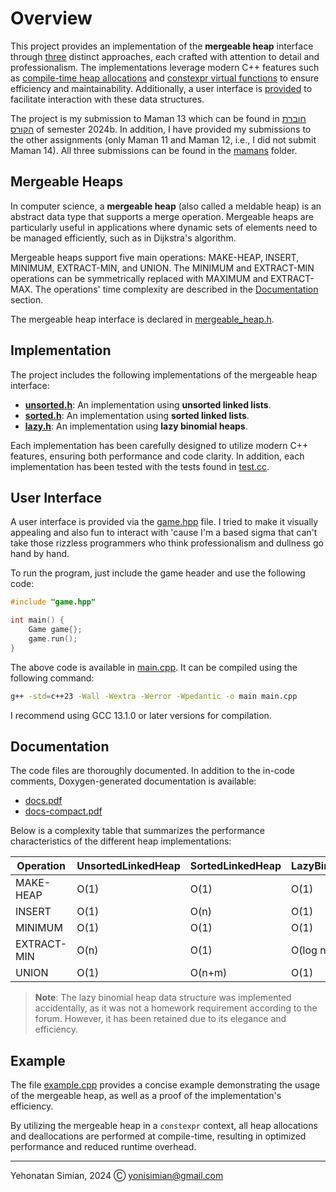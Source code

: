 # Overview

This project provides an implementation of the **mergeable heap** interface through [three](#implementation) distinct approaches, each crafted with attention to detail and professionalism. The implementations leverage modern C++ features such as [compile-time heap allocations](http://wg21.link/P0784R1) and [constexpr virtual functions](https://wg21.link/P1064) to ensure efficiency and maintainability.
Additionally, a user interface is [provided](#user-interface) to facilitate interaction with these data structures.

The project is my submission to Maman 13 which can be found in [חוברת הקורס](https://github.com/yonisimian-cs-degree/20407-Data-Structures-and-Introduction-to-Algorithms/tree/main/mamans/חוברת%20הקורס.pdf) of semester 2024b.
In addition, I have provided my submissions to the other assignments (only Maman 11 and Maman 12, i.e., I did not submit Maman 14).
All three submissions can be found in the [mamans](https://github.com/yonisimian-cs-degree/20407-Data-Structures-and-Introduction-to-Algorithms/tree/main/mamans) folder.

## Mergeable Heaps

In computer science, a **mergeable heap** (also called a meldable heap) is an abstract data type that supports a merge operation. Mergeable heaps are particularly useful in applications where dynamic sets of elements need to be managed efficiently, such as in Dijkstra's algorithm.

Mergeable heaps support five main operations: MAKE-HEAP, INSERT, MINIMUM, EXTRACT-MIN, and UNION. The MINIMUM and EXTRACT-MIN operations can be symmetrically replaced with MAXIMUM and EXTRACT-MAX. The operations' time complexity are described in the [Documentation](#documentation) section.

The mergeable heap interface is declared in [mergeable_heap.h](https://github.com/yonisimian-cs-degree/20407-Data-Structures-and-Introduction-to-Algorithms/tree/main/src/mergeable_heap.h).

## Implementation

The project includes the following implementations of the mergeable heap interface:

- [**unsorted.h**](https://github.com/yonisimian-cs-degree/20407-Data-Structures-and-Introduction-to-Algorithms/tree/main/src/unsorted.h): An implementation using **unsorted linked lists**.
- [**sorted.h**](https://github.com/yonisimian-cs-degree/20407-Data-Structures-and-Introduction-to-Algorithms/tree/main/src/sorted.h): An implementation using **sorted linked lists**.
- [**lazy.h**](https://github.com/yonisimian-cs-degree/20407-Data-Structures-and-Introduction-to-Algorithms/tree/main/src/lazy.h): An implementation using **lazy binomial heaps**.

Each implementation has been carefully designed to utilize modern C++ features, ensuring both performance and code clarity.
In addition, each implementation has been tested with the tests found in [test.cc](https://github.com/yonisimian-cs-degree/20407-Data-Structures-and-Introduction-to-Algorithms/tree/main/src/test.cc).

## User Interface

A user interface is provided via the [game.hpp](https://github.com/yonisimian-cs-degree/20407-Data-Structures-and-Introduction-to-Algorithms/tree/main/src/game.hpp) file. I tried to make it visually appealing and also fun to interact with 'cause I'm a based sigma that can't take those rizzless programmers who think professionalism and dullness go hand by hand.

To run the program, just include the game header and use the following code:

```cpp
#include "game.hpp"

int main() {
    Game game{};
    game.run();
}
```

The above code is available in [main.cpp](https://github.com/yonisimian-cs-degree/20407-Data-Structures-and-Introduction-to-Algorithms/tree/main/src/main.cpp). It can be compiled using the following command:

```sh
g++ -std=c++23 -Wall -Wextra -Werror -Wpedantic -o main main.cpp
```

I recommend using GCC 13.1.0 or later versions for compilation.

## Documentation

The code files are thoroughly documented. In addition to the in-code comments, Doxygen-generated documentation is available:

- [docs.pdf](https://github.com/yonisimian-cs-degree/20407-Data-Structures-and-Introduction-to-Algorithms/tree/main/docs.pdf)
- [docs-compact.pdf](https://github.com/yonisimian-cs-degree/20407-Data-Structures-and-Introduction-to-Algorithms/tree/main/docs-compact.pdf)

Below is a complexity table that summarizes the performance characteristics of the different heap implementations:

|  Operation  | UnsortedLinkedHeap | SortedLinkedHeap |  LazyBinomialHeap  |
|-------------|--------------------|------------------|--------------------|
|  MAKE-HEAP  |        O(1)        |       O(1)       |        O(1)        |
|   INSERT    |        O(1)        |       O(n)       |        O(1)        |
|   MINIMUM   |        O(1)        |       O(1)       |        O(1)        |
| EXTRACT-MIN |        O(n)        |       O(1)       | O(log n) amortized |
|    UNION    |        O(1)        |      O(n+m)      |        O(1)        |

> **Note**: The lazy binomial heap data structure was implemented accidentally, as it was not a homework requirement according to the forum. However, it has been retained due to its elegance and efficiency.

## Example

The file [example.cpp](https://github.com/yonisimian-cs-degree/20407-Data-Structures-and-Introduction-to-Algorithms/tree/main/example.cpp) provides a concise example demonstrating the usage of the mergeable heap, as well as a proof of the implementation's efficiency.

By utilizing the mergeable heap in a `constexpr` context, all heap allocations and deallocations are performed at compile-time, resulting in optimized performance and reduced runtime overhead.

---

Yehonatan Simian, 2024 Ⓒ <yonisimian@gmail.com>
